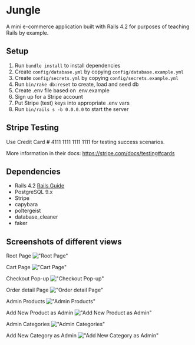 # Jungle

A mini e-commerce application built with Rails 4.2 for purposes of teaching Rails by example.


## Setup

1. Run `bundle install` to install dependencies
2. Create `config/database.yml` by copying `config/database.example.yml`
3. Create `config/secrets.yml` by copying `config/secrets.example.yml`
4. Run `bin/rake db:reset` to create, load and seed db
5. Create .env file based on .env.example
6. Sign up for a Stripe account
7. Put Stripe (test) keys into appropriate .env vars
8. Run `bin/rails s -b 0.0.0.0` to start the server

## Stripe Testing

Use Credit Card # 4111 1111 1111 1111 for testing success scenarios.

More information in their docs: <https://stripe.com/docs/testing#cards>

## Dependencies

* Rails 4.2 [Rails Guide](http://guides.rubyonrails.org/v4.2/)
* PostgreSQL 9.x
* Stripe
* capybara
* poltergeist
* database_cleaner
* faker

## Screenshots of different views
Root Page
!["Root Page"](https://github.com/sjs5953/jungle-rails/blob/master/images/Root%20Page.png?raw=true)

Cart Page
!["Cart Page"](https://github.com/sjs5953/jungle-rails/blob/master/images/cart%20page.png?raw=true)

Checkout Pop-up
!["Checkout Pop-up"](https://github.com/sjs5953/jungle-rails/blob/master/images/Payment.png?raw=true)

Order detail Page
!["Order detail Page"](https://github.com/sjs5953/jungle-rails/blob/master/images/Order%20Summary.png?raw=true)

Admin Products
!["Admin Products"](https://github.com/sjs5953/jungle-rails/blob/master/images/Admin%20Products.png?raw=true)

Add New Product as Admin
!["Add New Product as Admin"](https://github.com/sjs5953/jungle-rails/blob/master/images/New%20product.png?raw=true)

Admin Categories
!["Admin Categories"](https://github.com/sjs5953/jungle-rails/blob/master/images/Admin%20categories.png?raw=true)

Add New Category as Admin
!["Add New Category as Admin"](https://github.com/sjs5953/jungle-rails/blob/master/images/new%20category.png?raw=true)